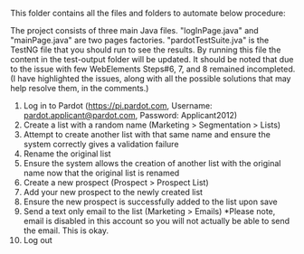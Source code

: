 This folder contains all the files and folders to automate below procedure:

The project consists of three main Java files. 
"logInPage.java" and "mainPage.java" are two pages factories. 
"pardotTestSuite.jva" is the TestNG file that you should run to see the results.
By running this file the content in the test-output folder will be updated. 
It should be noted that due to the issue with few WebElements Steps#6, 7, and 8 remained incompleted. 
(I have highlighted the issues, along with all the possible solutions that may help resolve them, in the comments.)

1)  Log in to Pardot (https://pi.pardot.com, Username: pardot.applicant@pardot.com, Password: Applicant2012)
2)  Create a list with a random name (Marketing > Segmentation > Lists)
3)  Attempt to create another list with that same name and ensure the system correctly gives a validation failure
4)  Rename the original list
5)  Ensure the system allows the creation of another list with the original name now that the original list is renamed
6)  Create a new prospect (Prospect > Prospect List)
7)  Add your new prospect to the newly created list
8)  Ensure the new prospect is successfully added to the list upon save
9)  Send a text only email to the list (Marketing > Emails)  *Please note, email is disabled in this account so you will not actually be able to send the email.  This is okay.
10) Log out